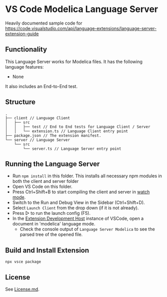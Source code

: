 # VS Code Modelica Language Server

Heavily documented sample code for https://code.visualstudio.com/api/language-extensions/language-server-extension-guide

## Functionality

This Language Server works for Modelica files. It has the following language features:
  - None

It also includes an End-to-End test.

## Structure

```
.
├── client // Language Client
│   ├── src
│   │   ├── test // End to End tests for Language Client / Server
│   │   └── extension.ts // Language Client entry point
├── package.json // The extension manifest.
└── server // Language Server
    └── src
        └── server.ts // Language Server entry point
```

## Running the Language Server

  - Run `npm install` in this folder. This installs all necessary npm modules in both the
    client and server folder
  - Open VS Code on this folder.
  - Press Ctrl+Shift+B to start compiling the client and server in
    [watch mode](https://code.visualstudio.com/docs/editor/tasks#:~:text=The%20first%20entry%20executes,the%20HelloWorld.js%20file.).
  - Switch to the Run and Debug View in the Sidebar (Ctrl+Shift+D).
  - Select `Launch Client` from the drop down (if it is not already).
  - Press ▷ to run the launch config (F5).
  - In the [Extension Development Host](https://code.visualstudio.com/api/get-started/your-first-extension#:~:text=Then%2C%20inside%20the%20editor%2C%20press%20F5.%20This%20will%20compile%20and%20run%20the%20extension%20in%20a%20new%20Extension%20Development%20Host%20window.)
    instance of VSCode, open a document in 'modelica' language mode.
    - Check the console output of `Language Server Modelica` to see the parsed tree of the opened file.

## Build and Install Extension

```
npx vsce package
```

## License

See [License.md](./LICENSE.md).
